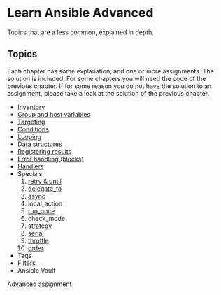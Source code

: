 # Learn Ansible Advanced

Topics that are a less common, explained in depth.

## Topics

Each chapter has some explanation, and one or more assignments. The solution is included. For some chapters you will need the code of the previous chapter. If for some reason you do not have the solution to an assignment, please take a look at the solution of the previous chapter.

- [Inventory](inventory)
- [Group and host variables](group_host_vars)
- [Targeting](targeting)
- [Conditions](conditions)
- [Looping](looping)
- [Data structures](data_structures)
- [Registering results](registering_results)
- [Error handling (blocks)](error_handling)
- [Handlers](handlers)
- Specials
  1. [retry & until](retry_until)
  2. [delegate_to](delegate_to)
  3. [async](async)
  4. local_action
  5. [run_once](run_once)
  6. check_mode  
  7. [strategy](strategy)
  8. [serial](serial)
  9. [throttle](throttle)
  10. [order](order)
- Tags
- Filters
- Ansible Vault

[Advanced assignment](advanced_assignment)
